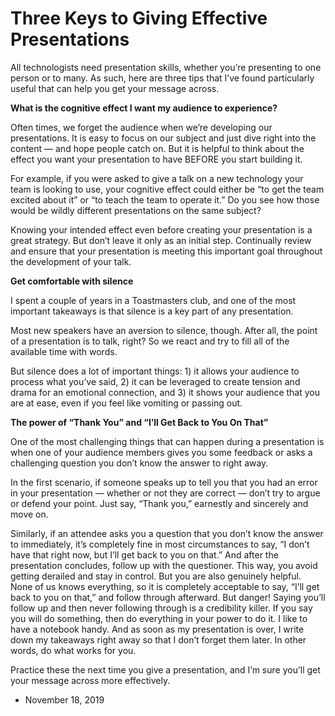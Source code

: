 Three Keys to Giving Effective Presentations
============================================

All technologists need presentation skills, whether you’re presenting to one person or to many. As such, here are three tips that I’ve found particularly useful that can help you get your message across.

**What is the cognitive effect I want my audience to experience?**

Often times, we forget the audience when we’re developing our presentations. It is easy to focus on our subject and just dive right into the content — and hope people catch on. But it is helpful to think about the effect you want your presentation to have BEFORE you start building it.

For example, if you were asked to give a talk on a new technology your team is looking to use, your cognitive effect could either be “to get the team excited about it” or “to teach the team to operate it.” Do you see how those would be wildly different presentations on the same subject?

Knowing your intended effect even before creating your presentation is a great strategy. But don’t leave it only as an initial step. Continually review and ensure that your presentation is meeting this important goal throughout the development of your talk.

**Get comfortable with silence**

I spent a couple of years in a Toastmasters club, and one of the most important takeaways is that silence is a key part of any presentation.

Most new speakers have an aversion to silence, though. After all, the point of a presentation is to talk, right? So we react and try to fill all of the available time with words.

But silence does a lot of important things: 1) it allows your audience to process what you’ve said, 2) it can be leveraged to create tension and drama for an emotional connection, and 3) it shows your audience that you are at ease, even if you feel like vomiting or passing out.

**The power of “Thank You” and “I’ll Get Back to You On That”**

One of the most challenging things that can happen during a presentation is when one of your audience members gives you some feedback or asks a challenging question you don’t know the answer to right away.

In the first scenario, if someone speaks up to tell you that you had an error in your presentation — whether or not they are correct — don’t try to argue or defend your point. Just say, “Thank you,” earnestly and sincerely and move on.

Similarly, if an attendee asks you a question that you don’t know the answer to immediately, it’s completely fine in most circumstances to say, “I don’t have that right now, but I’ll get back to you on that.” And after the presentation concludes, follow up with the questioner. This way, you avoid getting derailed and stay in control. But you are also genuinely helpful. None of us knows everything, so it is completely acceptable to say, “I’ll get back to you on that,” and follow through afterward. But danger! Saying you’ll follow up and then never following through is a credibility killer. If you say you will do something, then do everything in your power to do it. I like to have a notebook handy. And as soon as my presentation is over, I write down my takeaways right away so that I don’t forget them later. In other words, do what works for you.

Practice these the next time you give a presentation, and I’m sure you’ll get your message across more effectively.

*   November 18, 2019